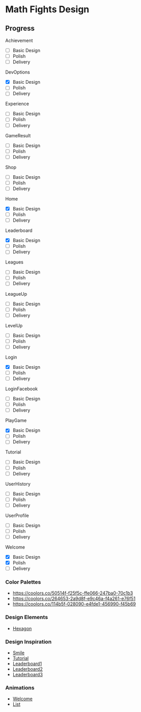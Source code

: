 # Math Fights Design

## Progress

Achievement  
- [ ] Basic Design
- [ ] Polish
- [ ] Delivery  

DevOptions
- [x] Basic Design
- [ ] Polish
- [ ] Delivery

Experience
- [ ] Basic Design
- [ ] Polish
- [ ] Delivery

GameResult
- [ ] Basic Design
- [ ] Polish
- [ ] Delivery

Shop
- [ ] Basic Design
- [ ] Polish
- [ ] Delivery

Home
- [x] Basic Design
- [ ] Polish
- [ ] Delivery

Leaderboard
- [x] Basic Design
- [ ] Polish
- [ ] Delivery

Leagues
- [ ] Basic Design
- [ ] Polish
- [ ] Delivery

LeagueUp
- [ ] Basic Design
- [ ] Polish
- [ ] Delivery

LevelUp
- [ ] Basic Design
- [ ] Polish
- [ ] Delivery

Login
- [x] Basic Design
- [ ] Polish
- [ ] Delivery

LoginFacebook
- [ ] Basic Design
- [ ] Polish
- [ ] Delivery

PlayGame
- [x] Basic Design
- [ ] Polish
- [ ] Delivery

Tutorial
- [ ] Basic Design
- [ ] Polish
- [ ] Delivery

UserHistory
- [ ] Basic Design
- [ ] Polish
- [ ] Delivery

UserProfile
- [ ] Basic Design
- [ ] Polish
- [ ] Delivery

Welcome
- [x] Basic Design
- [x] Polish
- [ ] Delivery

### Color Palettes
- https://coolors.co/50514f-f25f5c-ffe066-247ba0-70c1b3
- https://coolors.co/264653-2a9d8f-e9c46a-f4a261-e76f51
- https://coolors.co/114b5f-028090-e4fde1-456990-f45b69

### Design Elements
- [Hexagon](https://site.uplabs.com/posts/homepage-807aaae0-bfba-412a-a067-3b6ddf105165)

### Design Inspiration
- [Smile](https://www.dropbox.com/sh/uh1aaq88pit7xni/AAC0SDNIsUV66BCTPLvNJ00qa?dl=0&preview=App_screen2_2.jpg)
- [Tutorial](https://ios.uplabs.com/posts/onboarding-22ba27d2-083c-4c9a-8fbc-88f49a3cd71e)
- [Leaderboard1](https://dribbble.com/shots/2342688-Leaderboard-Day-019-dailyui)
- [Leaderboard2](https://dribbble.com/shots/2566407-Daily-UI-18-Leaderboard)
- [Leaderboard3](https://uk.pinterest.com/pin/223631937726652988/)

### Animations
- [Welcome](https://drive.google.com/file/d/0B8_13Fe7jfJ2c0M5SEhqOFlEelU/view)
- [List](https://ios.uplabs.com/posts/myshop-filtering-microinteraction)
